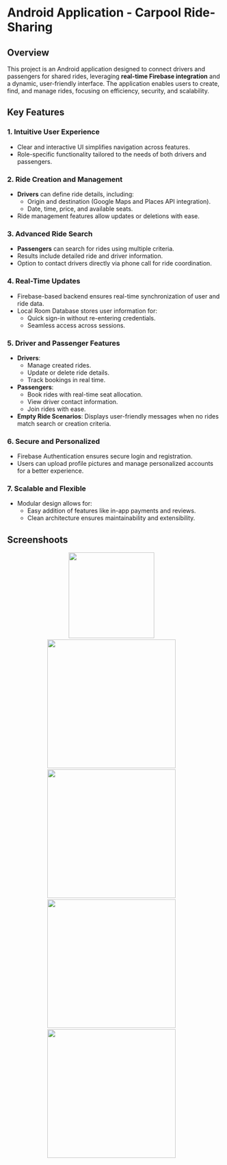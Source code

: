 # Android Application - Carpool Ride-Sharing

## **Overview**
This project is an Android application designed to connect drivers and passengers for shared rides, leveraging **real-time Firebase integration** and a dynamic, user-friendly interface. The application enables users to create, find, and manage rides, focusing on efficiency, security, and scalability.  

## Key Features  

### 1. **Intuitive User Experience**  
- Clear and interactive UI simplifies navigation across features.  
- Role-specific functionality tailored to the needs of both drivers and passengers.  

### 2. **Ride Creation and Management**  
- **Drivers** can define ride details, including:  
  - Origin and destination (Google Maps and Places API integration).  
  - Date, time, price, and available seats.  
- Ride management features allow updates or deletions with ease.  

### 3. **Advanced Ride Search**  
- **Passengers** can search for rides using multiple criteria.  
- Results include detailed ride and driver information.  
- Option to contact drivers directly via phone call for ride coordination.  

### 4. **Real-Time Updates**  
- Firebase-based backend ensures real-time synchronization of user and ride data.  
- Local Room Database stores user information for:  
  - Quick sign-in without re-entering credentials.  
  - Seamless access across sessions.  

### 5. **Driver and Passenger Features**  
- **Drivers**:  
  - Manage created rides.  
  - Update or delete ride details.  
  - Track bookings in real time.  
- **Passengers**:  
  - Book rides with real-time seat allocation.  
  - View driver contact information.  
  - Join rides with ease.  
- **Empty Ride Scenarios**: Displays user-friendly messages when no rides match search or creation criteria.  

### 6. **Secure and Personalized**  
- Firebase Authentication ensures secure login and registration.  
- Users can upload profile pictures and manage personalized accounts for a better experience.  

### 7. **Scalable and Flexible**  
- Modular design allows for:  
  - Easy addition of features like in-app payments and reviews.  
  - Clean architecture ensures maintainability and extensibility.
  
## **Screenshoots**

<div align="center">
   <img src="https://github.com/user-attachments/assets/86a1f26e-0de1-4519-b49f-d52bd7d04720" width="200" />
  &nbsp;&nbsp;&nbsp;
   <img src="https://github.com/user-attachments/assets/4737355a-574b-41b1-a1f5-8ec605a955a9" width="300" />
  &nbsp;&nbsp;&nbsp;
   <img src="https://github.com/user-attachments/assets/8eb3314a-7aeb-4f7e-8589-5b410947efea"width="300" />
  &nbsp;&nbsp;&nbsp;
  <img src="https://github.com/user-attachments/assets/fff799ae-bbf4-4aee-b363-545befa9cb11" width="300" />
  &nbsp;&nbsp;&nbsp;
  <img src="https://github.com/user-attachments/assets/9190e4d3-3775-4ba0-9e4d-9667c336328e" width="300" />
  &nbsp;&nbsp;&nbsp;



